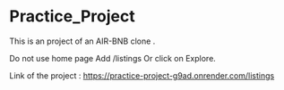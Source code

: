 # Practice_Project
This is an project of an AIR-BNB clone .

Do not use home page 
Add /listings
Or click on Explore.

Link of the project :
https://practice-project-g9ad.onrender.com/listings
